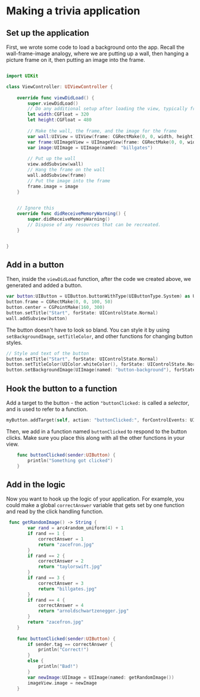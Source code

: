 # Making a trivia application

## Set up the application

First, we wrote some code to load a background onto the app. Recall the wall-frame-image analogy, where we are putting up a wall, then hanging a picture frame on it, then putting an image into the frame.

```swift

import UIKit

class ViewController: UIViewController {
    
    override func viewDidLoad() {
        super.viewDidLoad()
        // Do any additional setup after loading the view, typically from a nib.
        let width:CGFloat = 320
        let height:CGFloat = 480
        
        // Make the wall, the frame, and the image for the frame
        var wall:UIView = UIView(frame: CGRectMake(0, 0, width, height))
        var frame:UIImageView = UIImageView(frame: CGRectMake(0, 0, width, height))
        var image:UIImage = UIImage(named: "billgates")
        
        // Put up the wall
        view.addSubview(wall)
        // Hang the frame on the wall
        wall.addSubview(frame)
        // Put the image into the frame
        frame.image = image
    }

    
    // Ignore this
    override func didReceiveMemoryWarning() {
        super.didReceiveMemoryWarning()
        // Dispose of any resources that can be recreated.
    }


}
```

## Add in a button

Then, inside the `viewDidLoad` function, after the code we created above, we generated and added a button.
```swift
var button:UIButton = UIButton.buttonWithType(UIButtonType.System) as UIButton
button.frame = CGRectMake(0, 0, 100, 50)
button.center = CGPointMake(160, 300)
button.setTitle("Start", forState: UIControlState.Normal)
wall.addSubview(button)
```

The button doesn't have to look so bland. You can style it by using `setBackgroundImage`, `setTitleColor`, and other functions for changing button styles.
```swift
// Style and text of the button
button.setTitle("Start", forState: UIControlState.Normal)
button.setTitleColor(UIColor.whiteColor(), forState: UIControlState.Normal)
button.setBackgroundImage(UIImage(named: "button-background"), forState: UIControlState.Normal)
```

## Hook the button to a function

Add a target to the button - the action `"buttonClicked:` is called a *selector*, and is used to refer to a function.
```swift
myButton.addTarget(self, action: "buttonClicked:", forControlEvents: UIControlEvents.TouchUpInside)
```

Then, we add in a function named `buttonClicked` to respond to the button clicks. Make sure you place this along with all the other functions in your view.
```swift
    func buttonClicked(sender:UIButton) {
        println("Something got clicked")
    }
```

## Add in the logic

Now you want to hook up the logic of your application. For example, you could make a global `correctAnswer` variable that gets set by one function and read by the click handling function.
```swift
 func getRandomImage() -> String {
        var rand = arc4random_uniform(4) + 1
        if rand == 1 {
            correctAnswer = 1
            return "zacefron.jpg"
        }
        if rand == 2 {
            correctAnswer = 2
            return "taylorswift.jpg"
        }
        if rand == 3 {
            correctAnswer = 3
            return "billgates.jpg"
        }
        if rand == 4 {
            correctAnswer = 4
            return "arnoldschwartzenegger.jpg"
        }
        return "zacefron.jpg"
    }
    
    func buttonClicked(sender:UIButton) {
        if sender.tag == correctAnswer {
            println("Correct!")
        }
        else {
            println("Bad!")
        }
        var newImage:UIImage = UIImage(named: getRandomImage())
        imageView.image = newImage
    }
```

